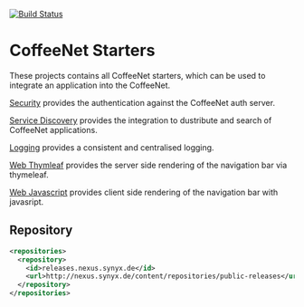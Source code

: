 [![Build Status](https://travis-ci.org/coffeenet/coffeenet-starter.svg?branch=master)](https://travis-ci.org/coffeenet/coffeenet-starter)

# CoffeeNet Starters

These projects contains all CoffeeNet starters, which can be used to integrate an application into the CoffeeNet.

[Security](./coffeenet-starter-sso/README.md)
provides the authentication against the CoffeeNet auth server.

[Service Discovery](./coffeenet-starter-discovery/README.md)
provides the integration to dustribute and search of CoffeeNet applications.

[Logging](./coffeenet-starter-logging/README.md)
provides a consistent and centralised logging.

[Web Thymleaf](./coffeenet-starter-web-thymeleaf/README.md)
provides the server side rendering of the navigation bar via thymeleaf.

[Web Javascript](./coffeenet-starter-web-javascript/README.md)
provides client side rendering of the navigation bar with javasript.

## Repository

```xml
<repositories>
  <repository>
    <id>releases.nexus.synyx.de</id>
    <url>http://nexus.synyx.de/content/repositories/public-releases</url>
  </repository>
</repositories>
```
